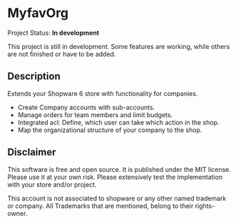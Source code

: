 # MyfavOrg

Project Status: **In development**

This project is still in development. Some features are working, while others are not finished or have to be added.

## Description

Extends your Shopware 6 store with functionality for companies.

* Create Company accounts with sub-accounts.
* Manage orders for team members and limit budgets.
* Integrated acl: Define, which user can take which action in the shop.
* Map the organizational structure of your company to the shop.

## Disclaimer

This software is free and open source. It is published under the MIT license. Please use it at your own risk. Please extensively test the implementation with your store and/or project.

This account is not associated to shopware or any other named trademark or company. All Trademarks that are mentioned, belong to their rights-owner.